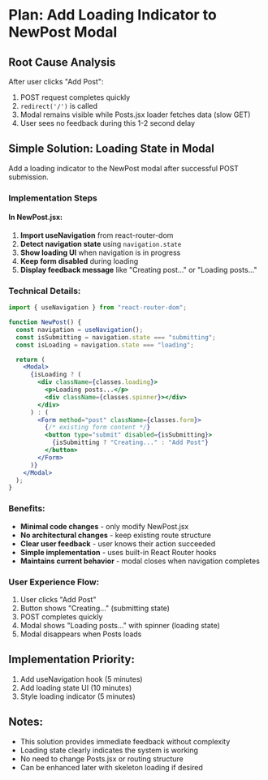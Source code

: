 # Plan: Add Loading Indicator to NewPost Modal

## Root Cause Analysis
After user clicks "Add Post":
1. POST request completes quickly
2. `redirect('/')` is called
3. Modal remains visible while Posts.jsx loader fetches data (slow GET)
4. User sees no feedback during this 1-2 second delay

## Simple Solution: Loading State in Modal
Add a loading indicator to the NewPost modal after successful POST submission.

### Implementation Steps

#### In NewPost.jsx:
1. **Import useNavigation** from react-router-dom
2. **Detect navigation state** using `navigation.state`
3. **Show loading UI** when navigation is in progress
4. **Keep form disabled** during loading
5. **Display feedback message** like "Creating post..." or "Loading posts..."

### Technical Details:

```jsx
import { useNavigation } from "react-router-dom";

function NewPost() {
  const navigation = useNavigation();
  const isSubmitting = navigation.state === "submitting";
  const isLoading = navigation.state === "loading";

  return (
    <Modal>
      {isLoading ? (
        <div className={classes.loading}>
          <p>Loading posts...</p>
          <div className={classes.spinner}></div>
        </div>
      ) : (
        <Form method="post" className={classes.form}>
          {/* existing form content */}
          <button type="submit" disabled={isSubmitting}>
            {isSubmitting ? "Creating..." : "Add Post"}
          </button>
        </Form>
      )}
    </Modal>
  );
}
```

### Benefits:
- **Minimal code changes** - only modify NewPost.jsx
- **No architectural changes** - keep existing route structure
- **Clear user feedback** - user knows their action succeeded
- **Simple implementation** - uses built-in React Router hooks
- **Maintains current behavior** - modal closes when navigation completes

### User Experience Flow:
1. User clicks "Add Post"
2. Button shows "Creating..." (submitting state)
3. POST completes quickly
4. Modal shows "Loading posts..." with spinner (loading state)
5. Modal disappears when Posts loads

## Implementation Priority:
1. Add useNavigation hook (5 minutes)
2. Add loading state UI (10 minutes)
3. Style loading indicator (5 minutes)

## Notes:
- This solution provides immediate feedback without complexity
- Loading state clearly indicates the system is working
- No need to change Posts.jsx or routing structure
- Can be enhanced later with skeleton loading if desired 